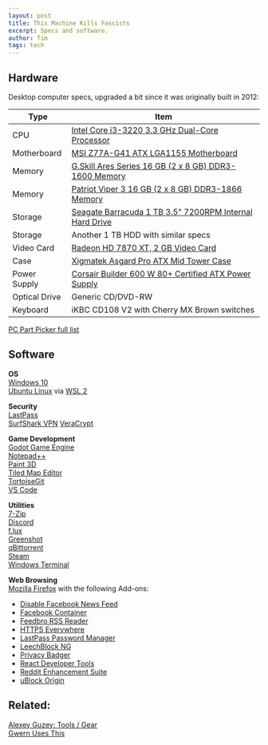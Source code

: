 ```yaml
---
layout: post
title: This Machine Kills Fascists
excerpt: Specs and software.
author: Tim 
tags: tech
---
```


## Hardware
Desktop computer specs, upgraded a bit since it was originally built in 2012:  
<table class="pcpp-part-list">
  <thead>
    <tr>
      <th>Type</th>
      <th>Item</th>
    </tr>
  </thead>
  <tbody>
    <tr>
      <td class="pcpp-part-list-type">CPU</td>
      <td class="pcpp-part-list-item"><a href="https://pcpartpicker.com/product/dZphP6/intel-cpu-bx80637i33220">Intel Core i3-3220 3.3 GHz Dual-Core Processor</a></td>
    </tr>
    <tr>
      <td class="pcpp-part-list-type">Motherboard</td>
      <td class="pcpp-part-list-item"><a href="https://pcpartpicker.com/product/4JK7YJ/msi-motherboard-z77ag41">MSI Z77A-G41 ATX LGA1155 Motherboard</a></td>
    </tr>
	<tr>
      <td class="pcpp-part-list-type">Memory</td>
      <td class="pcpp-part-list-item"><a href="https://pcpartpicker.com/product/nJLypg/gskill-memory-f31600c10d16gao">G.Skill Ares Series 16 GB (2 x 8 GB) DDR3-1600 Memory</a></td>
    </tr>
    <tr>
      <td class="pcpp-part-list-type">Memory</td>
      <td class="pcpp-part-list-item"><a href="https://pcpartpicker.com/product/zsTmP6/patriot-memory-pv316g186c0k">Patriot Viper 3 16 GB (2 x 8 GB) DDR3-1866 Memory</a></td>
    </tr>
    <tr>
      <td class="pcpp-part-list-type">Storage</td>
      <td class="pcpp-part-list-item"><a href="https://pcpartpicker.com/product/kLmLrH/seagate-internal-hard-drive-st31000524as">Seagate Barracuda 1 TB 3.5" 7200RPM Internal Hard Drive</a></td>
    </tr>
	<tr>
      <td class="pcpp-part-list-type">Storage</td>
      <td>Another 1 TB HDD with similar specs</td>
    </tr>
    <tr>
      <td class="pcpp-part-list-type">Video Card</td>
      <td class="pcpp-part-list-item"><a href="https://pcpartpicker.com/product/G8V48d/xfx-video-card-fx787acnfc">Radeon HD 7870 XT, 2 GB Video Card</a></td>
    </tr>
    <tr>
      <td class="pcpp-part-list-type">Case</td>
      <td class="pcpp-part-list-item"><a href="https://pcpartpicker.com/product/GwBv6h/xigmatek-case-cccae37bsu02">Xigmatek Asgard Pro ATX Mid Tower Case</a></td>
    </tr>
    <tr>
      <td class="pcpp-part-list-type">Power Supply</td>
      <td class="pcpp-part-list-item"><a href="https://pcpartpicker.com/product/R4Lypg/corsair-power-supply-cmpsu600cxv2">Corsair Builder 600 W 80+ Certified ATX Power Supply</a></td>
    </tr>
	<tr>
      <td class="pcpp-part-list-type">Optical Drive</td>
	  <td class="pcpp-part-list-item">Generic CD/DVD-RW</td>
	</tr>
    <tr>
      <td class="pcpp-part-list-type">Keyboard</td>
      <td class="pcpp-part-list-item">iKBC CD108 V2 with Cherry MX Brown switches</td>
    </tr>
  </tbody>
</table>

[PC Part Picker full list](https://pcpartpicker.com/list/ZgBKbK)

## Software
**OS**  
[Windows 10](https://en.wikipedia.org/wiki/Windows_10)  
[Ubuntu Linux](https://en.wikipedia.org/wiki/Ubuntu) via [WSL 2](https://docs.microsoft.com/en-us/windows/wsl/wsl2-install)  

**Security**  
[LastPass](https://lastpass.com/)  
[SurfShark VPN](https://surfshark.com/)
[VeraCrypt](https://www.veracrypt.fr/en/Home.html)  

**Game Development**  
[Godot Game Engine](https://godotengine.org/)  
[Notepad++](https://notepad-plus-plus.org/)  
[Paint 3D](https://en.wikipedia.org/wiki/Paint_3D)  
[Tiled Map Editor](https://www.mapeditor.org/)  
[TortoiseGit](https://tortoisegit.org/)  
[VS Code](https://code.visualstudio.com/)  

**Utilities**  
[7-Zip](https://www.7-zip.org/)  
[Discord](https://discordapp.com/)  
[f.lux](https://justgetflux.com/)  
[Greenshot](https://getgreenshot.org/downloads/)  
[qBittorrent](https://www.qbittorrent.org/)  
[Steam](https://store.steampowered.com/)  
[Windows Terminal](https://devblogs.microsoft.com/commandline/windows-terminal-1-0/)  

**Web Browsing**  
[Mozilla Firefox](https://www.mozilla.org/firefox/) with the following Add-ons:  
* [Disable Facebook News Feed](https://addons.mozilla.org/en-US/firefox/addon/disable-facebook-news-feed/) 
* [Facebook Container ](https://addons.mozilla.org/en-US/firefox/addon/facebook-container/)
* [Feedbro RSS Reader](https://addons.mozilla.org/en-US/firefox/addon/feedbroreader/)
* [HTTPS Everywhere](https://addons.mozilla.org/en-US/firefox/addon/https-everywhere/)
* [LastPass Password Manager](https://addons.mozilla.org/en-US/firefox/addon/lastpass-password-manager/)
* [LeechBlock NG](https://addons.mozilla.org/en-US/firefox/addon/leechblock-ng/)
* [Privacy Badger](https://addons.mozilla.org/en-US/firefox/addon/privacy-badger17/)
* [React Developer Tools](https://addons.mozilla.org/en-US/firefox/addon/react-devtools/)  
* [Reddit Enhancement Suite](https://addons.mozilla.org/en-US/firefox/addon/reddit-enhancement-suite/)
* [uBlock Origin](https://addons.mozilla.org/en-US/firefox/addon/ublock-origin/)

## Related:  
[Alexey Guzey: Tools / Gear](https://guzey.com/tools-gear/)  
[Gwern Uses This](https://www.gwern.net/Links#uses-this)  
